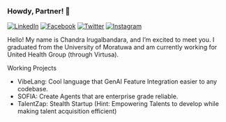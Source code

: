 ### Howdy, Partner! 👋
[![LinkedIn](https://img.shields.io/badge/LinkedIn-0077B5?style=for-the-badge&logo=linkedin&logoColor=white)](https://www.linkedin.com/in/chandralegend)
[![Facebook](https://img.shields.io/badge/Facebook-1877F2?style=for-the-badge&logo=facebook&logoColor=white)](https://www.facebook.com/realchandralegend/)
[![Twitter](https://img.shields.io/badge/Twitter-1DA1F2?style=for-the-badge&logo=twitter&logoColor=white)](https://twitter.com/cirugal)
[![Instagram](https://img.shields.io/badge/Instagram-E4405F?style=for-the-badge&logo=instagram&logoColor=white)](https://www.instagram.com/realchandralegend/)


Hello! My name is Chandra Irugalbandara, and I’m excited to meet you. I graduated from the University of Moratuwa and am currently working for United Health Group (through Virtusa).

Working Projects
- VibeLang: Cool language that GenAI Feature Integration easier to any codebase.
- SOFIA: Create Agents that are enterprise grade reliable.
- TalentZap: Stealth Startup (Hint: Empowering Talents to develop while making talent acquisition efficient)
